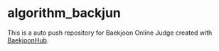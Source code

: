 # algorithm_backjun
This is a auto push repository for Baekjoon Online Judge created with [BaekjoonHub](https://github.com/BaekjoonHub/BaekjoonHub).

